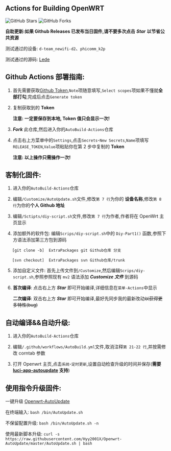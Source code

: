 ## Actions for Building OpenWRT

![GitHub Stars](https://img.shields.io/github/stars/Hyy2001X/AutoBuild-Actions.svg?style=flat-square&label=Stars&logo=github)
![GitHub Forks](https://img.shields.io/github/forks/Hyy2001X/AutoBuild-Actions.svg?style=flat-square&label=Forks&logo=github)

**自助更新:如果 Github Releases 已发布当日固件,请不要多次点击** ***Star*** **以节省公共资源**

测试通过的设备: `d-team_newifi-d2`、`phicomm_k2p`

测试通过的源码: [Lede](https://github.com/coolsnowwolf/lede)

## Github Actions 部署指南:

1. 首先需要获取[Github Token](https://github.com/settings/tokens/new),`Note`项随意填写,`Select scopes`项如果不懂就**全部打勾**,完成后点击`Generate token`

2. 复制获取到的 **Token**

   **注意: 一定要保存到本地, Token 值只会显示一次!**

3. ***Fork*** 此仓库,然后进入你的`AutoBuild-Actions`仓库

4. 点击右上方菜单中的`Settings`,点击`Secrets`-`New Secrets`,`Name`项填写`RELEASE_TOKEN`,`Value`项粘贴你在第 2 步中复制的 **Token** 

   **注意: 以上操作只需操作一次!**

## 客制化固件:

1. 进入你的`AutoBuild-Actions`仓库

2. 编辑`/Customize/AutoUpdate.sh`文件,修改`第 7 行`为你的 **设备名称**,修改`第 8 行`为你的**个人 Github 地址**

3. 编辑`/Sctipts/diy-script.sh`文件,修改`第 7 行`为作者,作者将在 OpenWrt 主页显示

4. 添加额外的软件包: 编辑`Scrips/diy-script.sh`中的 `Diy-Part1()` 函数,参照下方语法添加第三方包到源码
```
   [git clone -b]  ExtraPackages git Github仓库 分支
    
   [svn checkout]  ExtraPackages svn Github仓库/trunk
```

5. 添加自定义文件: 首先上传文件到`/Customize`,然后编辑`Scrips/diy-script.sh`,参照参照现有 `mv2` 语法添加 ***Customize 文件*** 到源码

6. **首次编译**: 点击右上方 ***Star*** 即可开始编译,详细信息在`菜单-Actions`中显示

   **二次编译**: 双击右上方 ***Star*** 即可开始编译,最好先同步我的最新改动~~以获得更多特性(bug)~~

## 自动编译&&自动升级:

1. 进入你的`AutoBuild-Actions`仓库

2. 编辑`/.github/workflows/AutoBuild.yml`文件,取消注释`第 21-22 行`,并按需修改 corntab 参数

3. 打开 Openwrt 主页,点击`系统`-`定时更新`,设置自动检查升级的时间并保存(**需要 [luci-app-autoupdate](https://github.com/Hyy2001X/luci-app-autoupdate) 支持**)

## 使用指令升级固件:

   一键升级 [Openwrt-AutoUpdate](https://github.com/Hyy2001X/Openwrt-AutoUpdate)
   
   在终端输入: `bash /bin/AutoUpdate.sh`

   不保留配置升级: `bash /bin/AutoUpdate.sh -n`

   使用最新脚本升级: `curl -s https://raw.githubusercontent.com/Hyy2001X/Openwrt-AutoUpdate/master/AutoUpdate.sh | bash`
